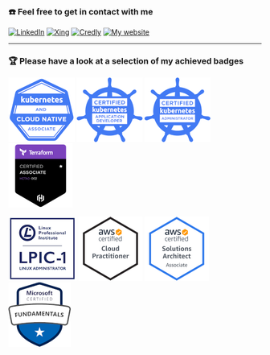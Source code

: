 ### :phone: Feel free to get in contact with me

[![LinkedIn](https://img.shields.io/badge/LinkedIn-0a66c2?style=for-the-badge&logo=linkedin&logoColor=white)](https://www.linkedin.com/in/nfahldieck/)
[![Xing](https://img.shields.io/badge/Xing-007575?style=for-the-badge&logo=xing&logoColor=white)](https://www.xing.com/profile/Nils_Fahldieck)
[![Credly](https://img.shields.io/badge/Credly-FF6B00?style=for-the-badge&logo=credly&logoColor=white)](https://www.credly.com/users/nils-fahldieck/badges)
[![My website](https://img.shields.io/badge/website-0076d6?style=for-the-badge&logo=internet-explorer&logoColor=white)](https://nils.fahldieck.de)

---

### :trophy: Please have a look at a selection of my achieved badges

<!-- # 6 trophies a 141x141 -->

[![KCNA: Kubernetes and Cloud Native Associate](assets/KCNA.png)](https://www.credly.com/badges/cd70dd6b-b7df-4d24-a3c4-02990dc9e3ec/public_url)
[![CKAD: Certified Kubernetes Application Developer](assets/CKAD.png)](https://www.credly.com/badges/0e7cee9c-8955-426f-b80b-42b7c689b761/public_url)
[![CKA: Certified Kubernetes Administrator](assets/CKA.png)](https://www.credly.com/badges/00a873b1-c4b1-4b5d-b4b0-9da4257d646b/public_url)
[![HashiCorp Certified: Terraform Associate](assets/Terraform_Associate.png)](https://www.credly.com/badges/ecc5c6c7-6756-456c-afe5-8b5b65f14dac/public_url)

[![LPIC-1: Linux Professional Institute Certification 1](assets/LPIC-1.png)](https://cs.lpi.org/caf/Xamman/certification/verify/LPI000354073/l2t2xwgudp)
[![AWS Certified Cloud Practitioner](assets/AWS_CLF-C01.png)](https://www.credly.com/badges/337e9f61-f74f-43ab-a2c6-5a969211ebb9/public_url)
[![AWS Certified Solutions Architect – Associate](assets/AWS_SAA-C01.png)](https://www.credly.com/badges/1231f36f-b2d6-4f38-b11d-9c3db00760af/public_url)
[![Microsoft Certified: Azure Fundamentals](assets/AZ_Fundamentals.png)](https://www.credly.com/badges/f8532188-2e6b-4e23-a9be-8c41b42c6de6/public_url)
